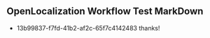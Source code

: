 ## OpenLocalization Workflow Test MarkDown
* 13b99837-f7fd-41b2-af2c-65f7c4142483 thanks!

<!--HONumber=Feb17_HO2-->


